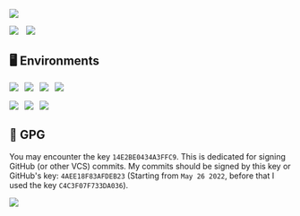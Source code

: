 [![](http://github-profile-summary-cards.vercel.app/api/cards/profile-details?username=lzcapp&theme=default)](#)

[![](http://github-profile-summary-cards.vercel.app/api/cards/repos-per-language?username=lzcapp&theme=default)](#)&emsp;[![](http://github-profile-summary-cards.vercel.app/api/cards/most-commit-language?username=lzcapp&theme=default)](#)

## :desktop_computer: Environments

[![](https://img.shields.io/badge/Windows-10-blue?style=for-the-badge&logo=windows)](#)&ensp;
[![](https://img.shields.io/badge/Ubuntu-WSL-green?style=for-the-badge&logo=ubuntu)](#)&ensp;
[![](https://img.shields.io/badge/Google-Android-green?style=for-the-badge&logo=android)](#)&ensp;
[![](https://img.shields.io/badge/apple-ios-9cf?style=for-the-badge&logo=apple)](#)

[![](https://img.shields.io/badge/Windows-C%23-brightgreen?style=for-the-badge&logo=windows)](#)&ensp;
[![](https://img.shields.io/badge/Android-Kotlin-blue?style=for-the-badge&logo=android)](#)&ensp;
[![](https://img.shields.io/badge/Others-C++,%20Java,%20HTML,%20CSS,%20JS-blue?style=for-the-badge&logo=codereview)](#)

##  :key: GPG

You may encounter the key `14E2BE0434A3FFC9`. This is dedicated for signing GitHub (or other VCS) commits. My commits should be signed by this key or GitHub's key: `4AEE18F83AFDEB23` (Starting from `May 26 2022`, before that I used the key `C4C3F07F733DA036`).

[![](https://user-images.githubusercontent.com/12462465/173025061-d6f48838-a917-4e90-a348-68fc5f24c3aa.png)](#)
